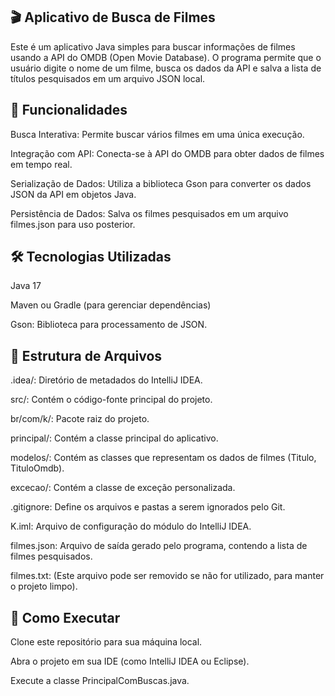 ## 🎬 Aplicativo de Busca de Filmes
Este é um aplicativo Java simples para buscar informações de filmes usando a API do OMDB (Open Movie Database). O programa permite que o usuário digite o nome de um filme, busca os dados da API e salva a lista de títulos pesquisados em um arquivo JSON local.

## 🚀 Funcionalidades
Busca Interativa: Permite buscar vários filmes em uma única execução.

Integração com API: Conecta-se à API do OMDB para obter dados de filmes em tempo real.

Serialização de Dados: Utiliza a biblioteca Gson para converter os dados JSON da API em objetos Java.

Persistência de Dados: Salva os filmes pesquisados em um arquivo filmes.json para uso posterior.

## 🛠️ Tecnologias Utilizadas
Java 17

Maven ou Gradle (para gerenciar dependências)

Gson: Biblioteca para processamento de JSON.

## 📁 Estrutura de Arquivos

.idea/: Diretório de metadados do IntelliJ IDEA.

src/: Contém o código-fonte principal do projeto.

br/com/k/: Pacote raiz do projeto.

principal/: Contém a classe principal do aplicativo.

modelos/: Contém as classes que representam os dados de filmes (Titulo, TituloOmdb).

excecao/: Contém a classe de exceção personalizada.

.gitignore: Define os arquivos e pastas a serem ignorados pelo Git.

K.iml: Arquivo de configuração do módulo do IntelliJ IDEA.

filmes.json: Arquivo de saída gerado pelo programa, contendo a lista de filmes pesquisados.

filmes.txt: (Este arquivo pode ser removido se não for utilizado, para manter o projeto limpo).

## 📄 Como Executar
Clone este repositório para sua máquina local.

Abra o projeto em sua IDE (como IntelliJ IDEA ou Eclipse).

Execute a classe PrincipalComBuscas.java.

